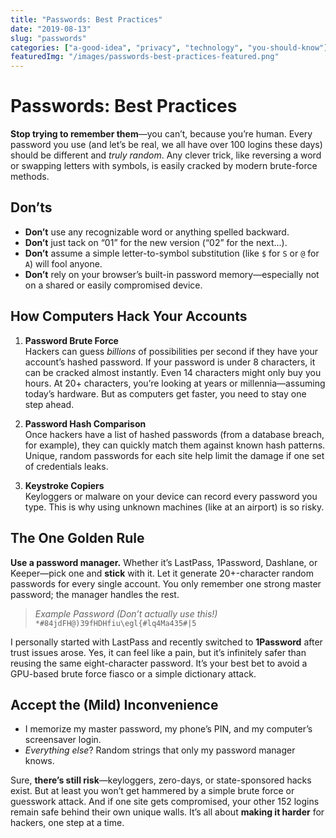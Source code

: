 ```yaml
---
title: "Passwords: Best Practices"
date: "2019-08-13"
slug: "passwords"
categories: ["a-good-idea", "privacy", "technology", "you-should-know"]
featuredImg: "/images/passwords-best-practices-featured.png"
---
```


# Passwords: Best Practices

**Stop trying to remember them**—you can’t, because you’re human. Every password you use (and let’s be real, we all have over 100 logins these days) should be different and *truly random*. Any clever trick, like reversing a word or swapping letters with symbols, is easily cracked by modern brute-force methods.

## Don’ts

- **Don’t** use any recognizable word or anything spelled backward.  
- **Don’t** just tack on “01” for the new version (“02” for the next...).  
- **Don’t** assume a simple letter-to-symbol substitution (like `$` for `S` or `@` for `A`) will fool anyone.  
- **Don’t** rely on your browser’s built-in password memory—especially not on a shared or easily compromised device.  

## How Computers Hack Your Accounts

1. **Password Brute Force**  
   Hackers can guess *billions* of possibilities per second if they have your account’s hashed password. If your password is under 8 characters, it can be cracked almost instantly. Even 14 characters might only buy you hours. At 20+ characters, you’re looking at years or millennia—assuming today’s hardware. But as computers get faster, you need to stay one step ahead.

2. **Password Hash Comparison**  
   Once hackers have a list of hashed passwords (from a database breach, for example), they can quickly match them against known hash patterns. Unique, random passwords for each site help limit the damage if one set of credentials leaks.

3. **Keystroke Copiers**  
   Keyloggers or malware on your device can record every password you type. This is why using unknown machines (like at an airport) is so risky.

## The One Golden Rule

**Use a password manager.** Whether it’s LastPass, 1Password, Dashlane, or Keeper—pick one and **stick** with it. Let it generate 20+-character random passwords for every single account. You only remember one strong master password; the manager handles the rest.

> *Example Password (Don’t actually use this!)*  
> `*#84jdFH@)39fHDHfiu\egl{#lq4Ma435#|5`

I personally started with LastPass and recently switched to **1Password** after trust issues arose. Yes, it can feel like a pain, but it’s infinitely safer than reusing the same eight-character password. It’s your best bet to avoid a GPU-based brute force fiasco or a simple dictionary attack.

## Accept the (Mild) Inconvenience

- I memorize my master password, my phone’s PIN, and my computer’s screensaver login.  
- *Everything else*? Random strings that only my password manager knows.  

Sure, **there’s still risk**—keyloggers, zero-days, or state-sponsored hacks exist. But at least you won’t get hammered by a simple brute force or guesswork attack. And if one site gets compromised, your other 152 logins remain safe behind their own unique walls. It’s all about **making it harder** for hackers, one step at a time.